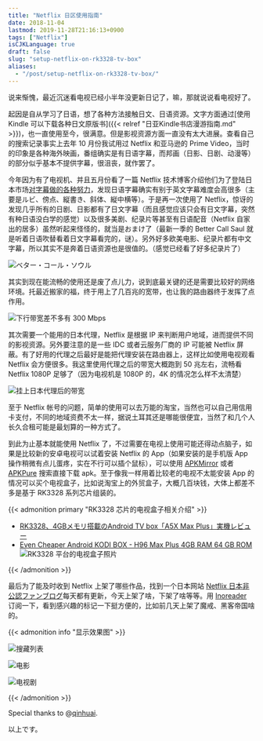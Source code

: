 ```yaml
---
title: "Netflix 日区使用指南"
date: 2018-11-04
lastmod: 2019-11-28T21:16:13+0900
tags: ["Netflix"]
isCJKLanguage: true
draft: false
slug: "setup-netflix-on-rk3328-tv-box"
aliases:
  - "/post/setup-netflix-on-rk3328-tv-box/"
---
```


说来惭愧，最近沉迷看电视已经小半年没更新日记了，嘛，那就说说看电视好了。

<!--more-->

起因是自从学习了日语，想了各种方法接触日文、日语资源。文字方面通过[使用 Kindle 可以下载各种日文原版书]({{< relref "日亚Kindle书店漫游指南.md" >}})，也一直使用至今，很满意。但是影视资源方面一直没有太大进展。查看自己的搜索记录事实上去年 10 月份我试用过 Netflix 和亚马逊的 Prime Video，当时的印象是各种海外映画，番组确实是有日语字幕，而邦画（日影、日剧、动漫等）的部分似乎基本不提供字幕，很沮丧，就作罢了。

今年因为有了电视机、并且五月份看了一篇 Netflix 技术博客介绍他们为了登陆日本市场[对字幕做的各种努力](https://medium.com/netflix-techblog/netflixにおける日本語字幕の導入-b8c8c4fa299e)，发现日语字幕确实有别于英文字幕难度会高很多（主要是ルビ、傍点、縦書き、斜体、縦中横等）。于是再一次使用了 Netflix，惊讶的发现几乎所有的日剧、日影都有了日文字幕（而且感觉应该只会有日文字幕，突然有种日语没白学的感觉）以及很多美剧、纪录片等甚至有日语配音（Netflix 自家出的居多）虽然听起来怪怪的，就当是おまけ了（最新一季的 Better Call Saul 就是听着日语吹替看着日文字幕看完的，谜）。另外好多欧美电影、纪录片都有中文字幕，所以其实不是奔着日语资源也是很值的。（感觉已经看了好多纪录片了）

![ベター・コール・ソウル](better_call_saul.jpg)


其实到现在能流畅的使用还是废了点儿力，说到底最关键的还是需要比较好的网络环境。托最近搬家的福，终于用上了几百兆的宽带，也让我的路由器终于发挥了点作用。

![下行带宽差不多有 300 Mbps](speedtest.png)

其次需要一个能用的日本代理，Netflix 是根据 IP 来判断用户地域，进而提供不同的影视资源。另外要注意的是一些 IDC 或者云服务厂商的 IP 可能被 Netflix 屏蔽。有了好用的代理之后最好是能把代理安装在路由器上，这样比如使用电视观看 Netflix 会方便很多。我这里使用代理之后的带宽大概跑到 50 兆左右，流畅看 Netflix 1080P 足够了（因为电视机是 1080P 的，4K 的情况怎么样不太清楚）

![挂上日本代理后的带宽](fast_com.png)

至于 Netflix 帐号的问题，简单的使用可以去万能的淘宝，当然也可以自己用信用卡支付，不同的地域资费不太一样，据说土耳其还是哪能很便宜，当然了和几个人长久合租可能是最划算的一种方式了。

到此为止基本就能使用 Netflix 了，不过需要在电视上使用可能还得动点脑子，如果是比较新的安卓电视可以试着安装 Netflix 的 App（如果安装的是手机版 App 操作稍微有点儿蛋疼，实在不行可以插个鼠标），可以使用 [APKMirror](https://www.apkmirror.com/) 或者 [APKPure](https://apkpure.com/) 搜索直接下载 apk。至于像我一样用着比较老的电视不太能安装 App 的情况可以买个电视盒子，比如说淘宝上的外贸盒子，大概几百块钱，大体上都差不多是基于 RK3328 系列芯片组装的。

{{< admonition primary "RK3328 芯片的电视盒子相关介绍" >}}
- [RK3328、4GBメモリ搭載のAndroid TV box「A5X Max Plus」実機レビュー](https://obakasanyo.net/review-a5x-max-plus/)
- [Even Cheaper Android KODI BOX - H96 Max Plus 4GB RAM 64 GB ROM](https://www.youtube.com/watch?v=5s_o2HjPIRE)
![RK3328 平台的电视盒子照片](rk3328.jpg)

{{< /admonition >}}

最后为了能及时收到 Netflix 上架了哪些作品，找到一个日本网站 [Netflix 日本非公認ファンブログ](http://netflix-fan.jp/new-arrival/)每天都有更新，今天上架了啥，下架了啥等等。用 [Inoreader](https://www.inoreader.com/) 订阅一下，看到感兴趣的标记一下挺方便的，比如前几天上架了魔戒、黑客帝国啥的。

{{< admonition info "显示效果图" >}}

![搜藏列表](netflix_wishlist.jpg)

![电影](netflix_movie.jpg)

![电视剧](netflix_tv.jpg)

{{< /admonition >}}

Special thanks to @[qinhuai](https://www.douban.com/people/qinhuai/).

以上です。
